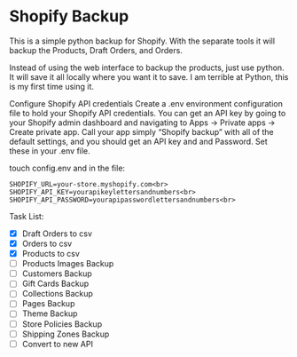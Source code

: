 # Shopify Backup
 This is a simple python backup for Shopify. With the separate tools it will backup the Products, Draft Orders, and Orders. 
  
Instead of using the web interface to backup the products, just use python. It will save it all locally where you want it to save. I am terrible at Python, this is my first time using it.  

Configure Shopify API credentials
Create a .env environment configuration file to hold your Shopify API credentials. You can get an API key by going to your Shopify admin dashboard and navigating to Apps -> Private apps -> Create private app. Call your app simply “Shopify backup” with all of the default settings, and you should get an API key and and Password. Set these in your .env file.

touch config.env
and in the file:

```
SHOPIFY_URL=your-store.myshopify.com<br>
SHOPIFY_API_KEY=yourapikeylettersandnumbers<br>
SHOPIFY_API_PASSWORD=yourapipasswordlettersandnumbers<br>
```

Task List:
- [x] Draft Orders to csv
- [x] Orders to csv
- [x] Products to csv
- [ ] Products Images Backup
- [ ] Customers Backup
- [ ] Gift Cards Backup
- [ ] Collections Backup
- [ ] Pages Backup
- [ ] Theme Backup
- [ ] Store Policies Backup
- [ ] Shipping Zones Backup
- [ ] Convert to new API
